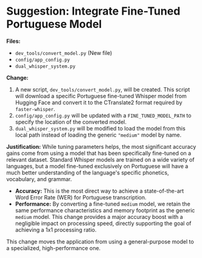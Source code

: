 # Suggestion: Integrate Fine-Tuned Portuguese Model

**Files:**
- `dev_tools/convert_model.py` (New file)
- `config/app_config.py`
- `dual_whisper_system.py`

**Change:**
1. A new script, `dev_tools/convert_model.py`, will be created. This script will download a specific Portuguese fine-tuned Whisper model from Hugging Face and convert it to the CTranslate2 format required by `faster-whisper`.
2. `config/app_config.py` will be updated with a `FINE_TUNED_MODEL_PATH` to specify the location of the converted model.
3. `dual_whisper_system.py` will be modified to load the model from this local path instead of loading the generic `"medium"` model by name.

**Justification:**
While tuning parameters helps, the most significant accuracy gains come from using a model that has been specifically fine-tuned on a relevant dataset. Standard Whisper models are trained on a wide variety of languages, but a model fine-tuned exclusively on Portuguese will have a much better understanding of the language's specific phonetics, vocabulary, and grammar.

- **Accuracy:** This is the most direct way to achieve a state-of-the-art Word Error Rate (WER) for Portuguese transcription.
- **Performance:** By converting a fine-tuned `medium` model, we retain the same performance characteristics and memory footprint as the generic `medium` model. This change provides a major accuracy boost with a negligible impact on processing speed, directly supporting the goal of achieving a 1x1 processing ratio.

This change moves the application from using a general-purpose model to a specialized, high-performance one.

